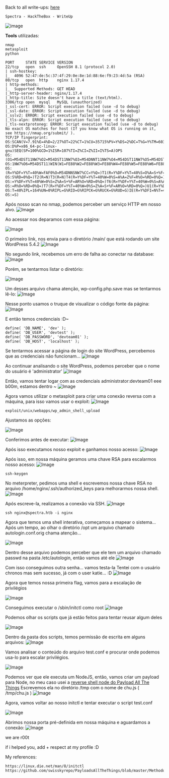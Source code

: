 <html>
 <body>
  <script src="https://www.hackthebox.eu/badge/148108"></script>
 </body>
 </html>


Back to all write-ups: [here](https://repo4chu.github.io/hackthebox/)


~~~~~~~~~~~~~~~~~~~~~~~~~~~~~~~~~
Spectra - HackTheBox - WriteUp
~~~~~~~~~~~~~~~~~~~~~~~~~~~~~~~~~
![image](https://i.imgur.com/HsXjN7y.png)

**Tools** utilizadas:
~~~~~~~~~~~~~~~~~~~~~~~~~~~~~~~~~
nmap
metasploit
python
~~~~~~~~~~~~~~~~~~~~~~~~~~~~~~~~~

~~~~~~~~~~~~~~~~~~~~~~~~~~~~~~~~~
PORT     STATE SERVICE VERSION
22/tcp   open  ssh     OpenSSH 8.1 (protocol 2.0)
| ssh-hostkey: 
|_  4096 52:47:de:5c:37:4f:29:0e:8e:1d:88:6e:f9:23:4d:5a (RSA)
80/tcp   open  http    nginx 1.17.4
| http-methods: 
|_  Supported Methods: GET HEAD
|_http-server-header: nginx/1.17.4
|_http-title: Site doesn't have a title (text/html).
3306/tcp open  mysql   MySQL (unauthorized)
|_ssl-cert: ERROR: Script execution failed (use -d to debug)
|_ssl-date: ERROR: Script execution failed (use -d to debug)
|_sslv2: ERROR: Script execution failed (use -d to debug)
|_tls-alpn: ERROR: Script execution failed (use -d to debug)
|_tls-nextprotoneg: ERROR: Script execution failed (use -d to debug)
No exact OS matches for host (If you know what OS is running on it, see https://nmap.org/submit/ ).
TCP/IP fingerprint:
OS:SCAN(V=7.91%E=4%D=2/27%OT=22%CT=1%CU=35715%PV=Y%DS=2%DC=T%G=Y%TM=603AA18
OS:D%P=x86_64-pc-linux-gnu)SEQ(SP=100%GCD=1%ISR=107%TI=Z%CI=Z%II=I%TS=A)OPS
OS:(O1=M54DST11NW7%O2=M54DST11NW7%O3=M54DNNT11NW7%O4=M54DST11NW7%O5=M54DST1
OS:1NW7%O6=M54DST11)WIN(W1=FE88%W2=FE88%W3=FE88%W4=FE88%W5=FE88%W6=FE88)ECN
OS:(R=Y%DF=Y%T=40%W=FAF0%O=M54DNNSNW7%CC=Y%Q=)T1(R=Y%DF=Y%T=40%S=O%A=S+%F=A
OS:S%RD=0%Q=)T2(R=N)T3(R=N)T4(R=Y%DF=Y%T=40%W=0%S=A%A=Z%F=R%O=%RD=0%Q=)T5(R
OS:=Y%DF=Y%T=40%W=0%S=Z%A=S+%F=AR%O=%RD=0%Q=)T6(R=Y%DF=Y%T=40%W=0%S=A%A=Z%F
OS:=R%O=%RD=0%Q=)T7(R=Y%DF=Y%T=40%W=0%S=Z%A=S+%F=AR%O=%RD=0%Q=)U1(R=Y%DF=N%
OS:T=40%IPL=164%UN=0%RIPL=G%RID=G%RIPCK=G%RUCK=G%RUD=G)IE(R=Y%DFI=N%T=40%CD
OS:=S)
~~~~~~~~~~~~~~~~~~~~~~~~~~~~~~~~~

Após nosso scan no nmap, podemos perceber um serviço HTTP em nosso alvo.
![Image](https://i.imgur.com/AXnKt2h.png)

Ao acessar nos deparamos com essa página:

![Image](https://i.imgur.com/5KTYuZG.png)

O primeiro link, nos envia para o diretório /main/ que está rodando um site WordPress 5.4.2
![Image](https://i.imgur.com/7H6BjiB.png)

No segundo link, recebemos um erro de falha ao conectar na database:
![Image](https://i.imgur.com/hvDZvvw.png)

Porém, se tentarmos listar o diretório:

![Image](https://i.imgur.com/vRDHkb3.png)

Um desses arquivo chama atenção, wp-config.php.save mas se tentarmos lê-lo:
![Image](https://i.imgur.com/iUOTXqF.png)

Nesse ponto usamos o truque de visualizar o código fonte da página:
![Image](https://i.imgur.com/esPgN4m.png)

E então temos credenciais :D~
~~~~~~~~~~~~~~~~~~~~~~~~~~~~~~~~~
define( 'DB_NAME', 'dev' );
define( 'DB_USER', 'devtest' );
define( 'DB_PASSWORD', 'devteam01' );
define( 'DB_HOST', 'localhost' );
~~~~~~~~~~~~~~~~~~~~~~~~~~~~~~~~~

Se tentarmos acessar a página de login do site WordPress, percebemos que as credenciais não funcionam...
![Image](https://i.imgur.com/ji0R1jc.png)

Ao continuar analisando o site WordPress, podemos perceber que o nome do usuário é 'administrator'
![Image](https://i.imgur.com/vRSHfYy.png)

Então, vamos tentar logar com as credenciais administrator:devteam01
eee b00m, estamos dentro ~
![Image](https://i.imgur.com/1d6rYmk.png)

Agora vamos utilizar o metasploit para criar uma conexão reversa com a máquina, para isso vamos usar o exploit: 
![Image](https://i.imgur.com/FQIZS2a.png)
~~~~~~~~~~~~~~~~~~~~~~~~~~~~~~~~~
exploit/unix/webapps/wp_admin_shell_upload
~~~~~~~~~~~~~~~~~~~~~~~~~~~~~~~~~

Ajustamos as opções:

![Image](https://i.imgur.com/WFpoNvj.png)

Conferimos antes de executar:
![Image](https://i.imgur.com/LzDMsC5.png)

Após isso executamos nosso exploit e ganhamos nosso acesso:
![Image](https://i.imgur.com/uN7E8wF.png)

Após isso, em nossa máquina geramos uma chave RSA para escalarmos nosso acesso:
![Image](https://i.imgur.com/YUHgUGr.png)
~~~~~~~~~~~~~~~~~~~~~~~~~~~~~~~~~
ssh-keygen
~~~~~~~~~~~~~~~~~~~~~~~~~~~~~~~~~

No meterpreter, pedimos uma shell e escrevemos nossa chave RSA no arquivo /home/nginx/.ssh/authorized_keys para melhorarmos nossa shell.
![Image](https://i.imgur.com/JOhbtVl.png)

Após escreve-la, realizamos a conexão via SSH.
![Image](https://i.imgur.com/hlvKakv.png)
~~~~~~~~~~~~~~~~~~~~~~~~~~~~~~~~~
ssh nginx@spectra.htb -i nginx
~~~~~~~~~~~~~~~~~~~~~~~~~~~~~~~~~

Agora que temos uma shell interativa, começamos a mapear o sistema...
Após um tempo, ao olhar o diretório /opt um arquivo chamado autologin.conf.orig chama atenção...

![Image](https://i.imgur.com/XlcFOEG.png)

Dentro desse arquivo podemos perceber que ele tem um arquivo chamado passwd na pasta /etc/autologin, então vamos até ele
![Image](https://i.imgur.com/Jy72UQn.png)

Com isso conseguimos outra senha... vamos testa-la
Tentei com o usuário chronos mas sem sucesso, já com o user katie... :D
![Image](https://i.imgur.com/RjHHBDQ.png)

Agora que temos nossa primeira flag, vamos para a escalação de privilégios

![Image](https://i.imgur.com/PCFK9AS.png)

Conseguimos executar o /sbin/initctl como root
![Image](https://i.imgur.com/InVFrcN.png)

Podemos olhar os scripts que já estão feitos para tentar reusar algum deles

![Image](https://i.imgur.com/gIWmVAw.png)

Dentro da pasta dos scripts, temos permissão de escrita em alguns arquivos:
![Image](https://i.imgur.com/FO47HW1.png)

Vamos analisar o conteúdo do arquivo test.conf e procurar onde podemos usa-lo para escalar privilégios.

![Image](https://i.imgur.com/nslaa1R.png)

Podemos ver que ele executa um NodeJS, então, vamos criar um payload para Node, no meu caso usei a [reverse shell node do Payload All The Things](https://github.com/swisskyrepo/PayloadsAllTheThings/blob/master/Methodology%20and%20Resources/Reverse%20Shell%20Cheatsheet.md#nodejs)
Escrevemos ela no diretório /tmp com o nome de chu.js ( /tmp/chu.js )
![Image](https://i.imgur.com/XBa5q0e.png)

Agora, vamos voltar ao nosso initctl e tentar executar o script test.conf

![Image](https://i.imgur.com/tiQYg4m.png)

Abrimos nossa porta pré-definida em nossa máquina e aguardamos a conexão:
![Image](https://i.imgur.com/seIe9JN.png)

we are r00t

if i helped you, add + respect at my profile :D
<html>
 <body>
  <script src="https://www.hackthebox.eu/badge/148108"></script>
 </body>
 </html>


My references:
~~~~~~~~~~~~~~~~~~~~~~~~~~~~~~~~~
https://linux.die.net/man/8/initctl
https://github.com/swisskyrepo/PayloadsAllTheThings/blob/master/Methodology%20and%20Resources/Reverse%20Shell%20Cheatsheet.md#nodejs
~~~~~~~~~~~~~~~~~~~~~~~~~~~~~~~~~
